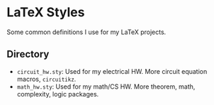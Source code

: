 # LaTeX Styles

Some common definitions I use for my LaTeX projects.

## Directory

- `circuit_hw.sty`: Used for my electrical HW. More circuit equation macros, `circuitikz`.
- `math_hw.sty`: Used for my math/CS HW. More theorem, math, complexity, logic packages.
